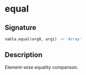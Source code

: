 # equal

## Signature

```python
nabla.equal(arg0, arg1) -> 'Array'
```

## Description

Element-wise equality comparison.

